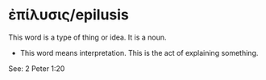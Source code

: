 # ἐπίλυσις/epilusis 
This word is a type of thing or idea. It is a noun. 

* This word means interpretation. This is the act of explaining something.

See: 2 Peter 1:20
